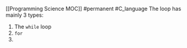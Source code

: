 [[Programming Science MOC]]
#permanent #C_language 
The loop has mainly 3 types:
1. The `while` loop
2. `for`
3. 